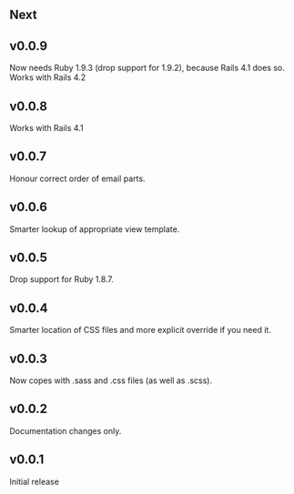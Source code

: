 ## Next

## v0.0.9

Now needs Ruby 1.9.3 (drop support for 1.9.2), because Rails 4.1 does so.
Works with Rails 4.2

## v0.0.8

Works with Rails 4.1

## v0.0.7

Honour correct order of email parts.

## v0.0.6

Smarter lookup of appropriate view template.

## v0.0.5

Drop support for Ruby 1.8.7.

## v0.0.4

Smarter location of CSS files and more explicit override if you need it.

## v0.0.3

Now copes with .sass and .css files (as well as .scss).

## v0.0.2

Documentation changes only.

## v0.0.1

Initial release